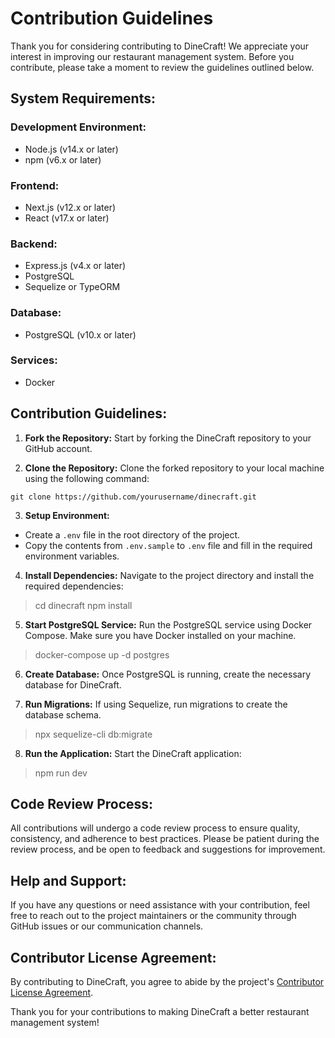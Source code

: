 # Contribution Guidelines

Thank you for considering contributing to DineCraft! We appreciate your interest in improving our restaurant management system. Before you contribute, please take a moment to review the guidelines outlined below.

## System Requirements:

### Development Environment:
- Node.js (v14.x or later)
- npm (v6.x or later)

### Frontend:
- Next.js (v12.x or later)
- React (v17.x or later)

### Backend:
- Express.js (v4.x or later)
- PostgreSQL
- Sequelize or TypeORM

### Database:
- PostgreSQL (v10.x or later)

### Services:
- Docker

## Contribution Guidelines:

1. **Fork the Repository:** Start by forking the DineCraft repository to your GitHub account.

2. **Clone the Repository:** Clone the forked repository to your local machine using the following command:

```git clone https://github.com/yourusername/dinecraft.git```

3. **Setup Environment:**
- Create a `.env` file in the root directory of the project.
- Copy the contents from `.env.sample` to `.env` file and fill in the required environment variables.

4. **Install Dependencies:** Navigate to the project directory and install the required dependencies:

>cd dinecraft
>npm install


5. **Start PostgreSQL Service:** Run the PostgreSQL service using Docker Compose. Make sure you have Docker installed on your machine.

>docker-compose up -d postgres

6. **Create Database:** Once PostgreSQL is running, create the necessary database for DineCraft.

7. **Run Migrations:** If using Sequelize, run migrations to create the database schema.

> npx sequelize-cli db:migrate


8. **Run the Application:** Start the DineCraft application:

> npm run dev

## Code Review Process:

All contributions will undergo a code review process to ensure quality, consistency, and adherence to best practices. Please be patient during the review process, and be open to feedback and suggestions for improvement.

## Help and Support:

If you have any questions or need assistance with your contribution, feel free to reach out to the project maintainers or the community through GitHub issues or our communication channels.

## Contributor License Agreement:

By contributing to DineCraft, you agree to abide by the project's [Contributor License Agreement](CLA.md).

Thank you for your contributions to making DineCraft a better restaurant management system!
